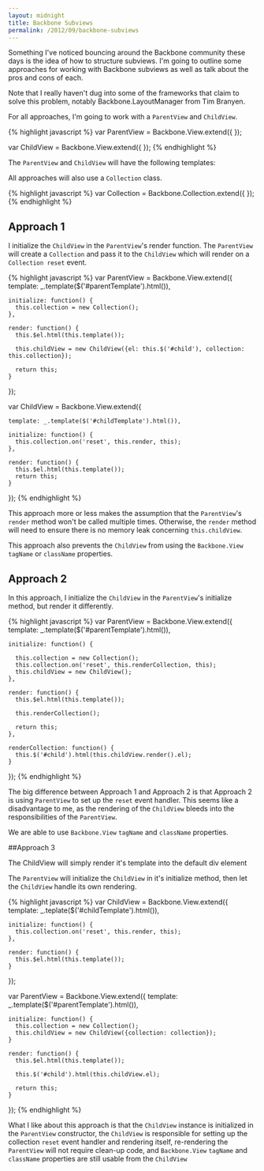 ```yaml
---
layout: midnight
title: Backbone Subviews
permalink: /2012/09/backbone-subviews
---
```


Something I've noticed bouncing around the Backbone community these days is the idea of how to structure subviews. I'm going to outline some approaches for working with Backbone subviews as well as talk about the pros and cons of each.

Note that I really haven't dug into some of the frameworks that claim to solve this problem, notably Backbone.LayoutManager from Tim Branyen.

For all approaches, I'm going to work with a `ParentView` and `ChildView`.

{% highlight javascript %}
  var ParentView = Backbone.View.extend({
  });

  var ChildView = Backbone.View.extend({
  });
{% endhighlight %}

The `ParentView` and `ChildView` will have the following templates:


  <script type="text/template" id="parentTemplate">
    <p>This is a parent</p>
    <div id="child"></div>
  </script>

  <script type="text/template" id="childTemplate">
    <p>This is a child</p>
  </script>

All approaches will also use a `Collection` class.

{% highlight javascript %}
  var Collection = Backbone.Collection.extend({
  });
{% endhighlight %}

## Approach 1

I initialize the `ChildView` in the `ParentView`'s render function. The `ParentView` will create a `Collection` and pass it to the `ChildView` which will render on a `Collection reset` event.

{% highlight javascript %}
  var ParentView = Backbone.View.extend({
    template: _.template($('#parentTemplate').html()),

    initialize: function() {
      this.collection = new Collection();
    },

    render: function() {
      this.$el.html(this.template());

      this.childView = new ChildView({el: this.$('#child'), collection: this.collection});

      return this;
    }
  });

  var ChildView = Backbone.View.extend({

    template: _.template($('#childTemplate').html()),

    initialize: function() {
      this.collection.on('reset', this.render, this);
    },

    render: function() {
      this.$el.html(this.template());
      return this;
    }
  });
{% endhighlight %}

This approach more or less makes the assumption that the `ParentView`'s `render` method won't be called multiple times. Otherwise, the `render` method will need to ensure there is no memory leak concerning `this.childView`.

This approach also prevents the `ChildView` from using the `Backbone.View` `tagName` or `className` properties.

## Approach 2

In this approach, I initialize the `ChildView` in the `ParentView`'s initialize method, but render it differently.

{% highlight javascript %}
  var ParentView = Backbone.View.extend({
    template: _.template($('#parentTemplate').html()),

    initialize: function() {

      this.collection = new Collection();
      this.collection.on('reset', this.renderCollection, this);
      this.childView = new ChildView();
    },

    render: function() {
      this.$el.html(this.template());

      this.renderCollection();

      return this;
    },

    renderCollection: function() {
      this.$('#child').html(this.childView.render().el);
    }
  });
{% endhighlight %}

The big difference between Approach 1 and Approach 2 is that Approach 2 is using `ParentView` to set up the `reset` event handler. This seems like a disadvantage to me, as the rendering of the `ChildView` bleeds into the responsibilities of the `ParentView`.

We are able to use `Backbone.View` `tagName` and `className` properties.

##Approach 3

The ChildView will simply render it's template into the default div element

The `ParentView` will initialize the `ChildView` in it's initialize method, then let the `ChildView` handle its own rendering.

{% highlight javascript %}
  var ChildView = Backbone.View.extend({
    template: _.teplate($('#childTemplate').html()),

    initialize: function() {
      this.collection.on('reset', this.render, this);
    },

    render: function() {
      this.$el.html(this.template());
    }
  });

  var ParentView = Backbone.View.extend({
    template: _.template($('#parentTemplate').html()),

    initialize: function() {
      this.collection = new Collection();
      this.childView = new ChildView({collection: collection});
    }

    render: function() {
      this.$el.html(this.template());

      this.$('#child').html(this.childView.el);

      return this;
    }
  });
{% endhighlight %}

What I like about this approach is that the `ChildView` instance is initialized in the `ParentView` constructor, the `ChildView` is responsible for setting up the collection `reset` event handler and rendering itself, re-rendering the `ParentView` will not require clean-up code, and `Backbone.View` `tagName` and `className` properties are still usable from the `ChildView`